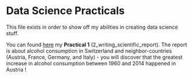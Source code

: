 # Data Science Practicals
 
This file exists in order to show off my abilities in creating data science stuff.

You can found [here](https://github.com/elisasimon/Data-Science-Practicals/blob/main/Practical1.md) my __Practical 1__ (2_writing_scientific_report). The report is about alcohol consumption in Switzerland and neighbor-countries (Austria, France, Germany, and Italy) - you will discover that the greatest increase in alcohol consumption between 1960 and 2014 happened in Austria ! 
